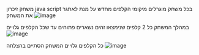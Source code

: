 משחק זיכרון java script
בכל משחק מוגרלים מיקומי הקלפים מחדש על מנת לאתגר את המשחק
![image](https://github.com/elishevaStar/MemoryGame/assets/144705468/ec85b776-04d2-4bc7-a178-31c4b234909a)

במהלך המשחק כל 2 קלפים שנימצאו זהים נשארים פתוחים עד שכל הקלפים גלויים
![image](https://github.com/elishevaStar/MemoryGame/assets/144705468/7728333d-732c-412f-830f-f264814fc440)

כל הקלפים גלויים המשחק הסתיים בהצלחה
![image](https://github.com/elishevaStar/MemoryGame/assets/144705468/54d9a8c3-e841-4674-a577-a87ff87feeb1)


